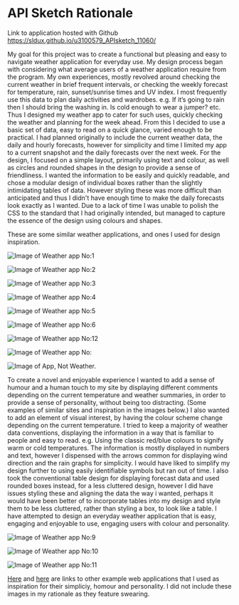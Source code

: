# API Sketch Rationale
Link to application hosted with Github 
https://sldux.github.io/u3100579_APIsketch_11060/ 

My goal for this project was to create a functional but pleasing and easy to navigate weather application for everyday use.
My design process began with considering what average users of a weather application require from the program. My own experiences, mostly revolved around checking the current weather in brief frequent intervals, or checking the weekly forecast for temperature, rain, sunset/sunrise times and UV index. I most frequently use this data to plan daily activities and wardrobes. e.g. If it’s going to rain then I should bring the washing in. Is cold enough to wear a jumper? etc. 
Thus I designed my weather app to cater for such uses, quickly checking the weather and planning for the week ahead. From this I decided to use a basic set of data, easy to read on a quick glance, varied enough to be practical.
I had planned originally to include the current weather data, the daily and hourly forecasts, however for simplicity and time I limited my app to a current snapshot and the daily forecasts over the next week. 
For the design, I focused on a simple layout, primarily using text and colour, as well as circles and rounded shapes in the design to provide a sense of friendliness. I wanted the information to be easily and quickly readable, and chose a modular design of individual boxes rather than the slightly intimidating tables of data. However styling these was more difficult than anticipated and thus I didn't have enough time to make the daily forecasts look exactly as I wanted. Due to a lack of time I was unable to polish the CSS to the standard that I had originally intended, but managed to capture the essence of the design using colours and shapes.

These are some similar weather applications, and ones I used for design inspiration.

![Image of Weather app No:1](/assests/images/Wther-app-ipad-.png)

![Image of Weather app No:2](/assests/images/1420808455691.560bda7775034.png)

![Image of Weather app No:3](/assests/images/weather-app-_washing-machine_-ios7.jpg)

![Image of Weather app No:4](/assests/images/best-weather-apps.jpg)

![Image of Weather app No:5](/assests/images/dark-sky-5-iphone6-hero.jpg)

![Image of Weather app No:6](/assests/images/haze-1-best-weather-iphone-apps-2-300x533.jpg)

![Image of Weather app No:12](https://mir-s3-cdn-cf.behance.net/project_modules/max_1200/063b2f27891825.55ee96664d0bf.jpg)

![Image of Weather app No:](https://mir-s3-cdn-cf.behance.net/project_modules/max_1200/d327fe27891825.55ee7aed4f7bb.jpg)

![Image of App, Not Weather.](https://mir-s3-cdn-cf.behance.net/project_modules/1400_opt_1/6fcc2419216223.563a79009eb3d.jpg)



To create a novel and enjoyable experience I wanted to add a sense of humour and a human touch to my site by displaying different comments depending on the current temperature and weather summaries, in order to provide a sense of personality, without being too distracting. (Some examples of similar sites and inspiration in the images below.) I also wanted to add an element of visual interest, by having the colour scheme change depending on the current temperature. 
I tried to keep a majority of weather data conventions, displaying the information in a way that is familiar to people and easy to read. e.g. Using the classic red/blue colours to signify warm or cold temperatures. The information is mostly displayed in numbers and text, however I dispensed with the arrows common for displaying wind direction and the rain graphs for simplicity. I would have liked to simplify my design further to using easily identifiable symbols but ran out of time. 
I also took the conventional table design for displaying forecast data and used rounded boxes instead, for a less cluttered design, however I did have issues styling these and aligning the data the way i wanted, perhaps it would have been better of to incorporate tables into my design and style them to be less cluttered, rather than styling a box, to look like a table. 
I have attempted to design an everyday weather application that is easy, engaging and enjoyable to use, engaging users with colour and personality.



![Image of Weather app No:9](/assests/images/CarrotWeather1.jpg)

![Image of Weather app No:10](/assests/images/Carrot-Weather-screenshot-840x472.jpg)

![Image of Weather app No:11](/assests/images/Perfect-Weather-Universal-Windows-10-app-e1462804277195.jpg)

[Here](https://mir-s3-cdn-cf.behance.net/project_modules/disp/54201455161361.56096cf803b37.png) and [here](https://ph-files.imgix.net/5adffd04-8b51-439f-a086-3dc3fbcc53bc?auto=format&auto=compress&codec=mozjpeg&cs=strip&w=330.1845238095238&h=221&fit=max) are links to other example web applications that I used as inspiration for their simpliciy, homour and personality. I did not include these images in my rationale as they feature swearing. 


